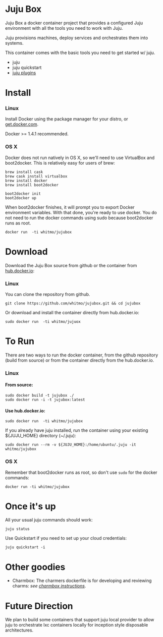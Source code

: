 # Juju Box

Juju Box a docker container project that provides a configured Juju
environment with all the tools you need to work with Juju.

Juju provisions machines, deploy services and orchestrates them into
systems.

This container comes with the basic tools you need to get started w/
juju.

 - juju
 - juju quickstart
 - [juju plugins](https://github.com/juju/plugins)

# Install

### Linux
Install Docker using the package manager for your distro, or
[get.docker.com](https://get.docker.com/).

Docker >= 1.4.1 recommended.

### OS X

Docker does not run natively in OS X, so we'll need to use VirtualBox
and boot2docker. This is relatively easy for users of brew:

```
brew install cask
brew cask install virtualbox
brew install docker
brew install boot2docker

boot2docker init
boot2docker up
```

When boot2docker finishes, it will prompt you to export Docker
environment variables. With that done, you're ready to use docker.
You do not need to run the docker commands using sudo because
boot2docker runs as root.

    docker run  -ti whitmo/jujubox

# Download

Download the Juju Box source from github or the container from
[hub.docker.io](https://registry.hub.docker.com/u/whitmo/jujubox/):

### Linux
You can clone the repository from github.

```
git clone https://github.com/whitmo/jujubox.git && cd jujubox

```

Or download and install the container directly from hub.docker.io:

```
sudo docker run  -ti whitmo/jujuox
```


# To Run

There are two ways to run the docker container, from the github
repository (build from source) or from the container directly from the
hub.docker.io.


### Linux

#### From source:
```
sudo docker build -t jujubox ./
sudo docker run -i -t jujubox:latest
```

#### Use hub.docker.io:
```
sudo docker run  -ti whitmo/jujubox
```

If you already have juju installed, run the container using your
existing ${JUJU_HOME} directory (~/.juju):

```
sudo docker run --rm -v ${JUJU_HOME}:/home/ubuntu/.juju -it whitmo/jujubox
```

### OS X
Remember that boot2docker runs as root, so don't use `sudo` for the docker
commands:
```
docker run -ti whitmo/jujubox
```

# Once it's up

All your usual juju commands should work:

    juju status


Use Quickstart if you need to set up your cloud credentials:

    juju quickstart -i


# Other goodies

 - Charmbox: The charmers dockerfile is for developing and reviewing charms:
   *see
   [charmbox instructions](/whitmo/jujubox/blob/master/charmbox.md)*.

# Future Direction

We plan to build some containers that support juju local provider to
allow juju to orchestrate lxc containers locally for inception style
disposable architectures.
